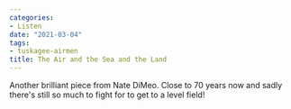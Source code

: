 ```yaml
---
categories:
- Listen
date: "2021-03-04"
tags:
- tuskagee-airmen
title: The Air and the Sea and the Land
---
```


Another brilliant piece from Nate DiMeo. Close to 70 years now and sadly there's still so much to fight for to get to a level field!

